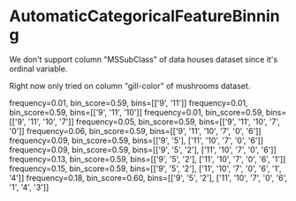 # AutomaticCategoricalFeatureBinning

We don't support column "MSSubClass" of data houses dataset since it's ordinal variable.

Right now only tried on column "gill-color" of mushrooms dataset.

frequency=0.01, bin_score=0.59, bins=[['9', '11']]
frequency=0.01, bin_score=0.59, bins=[['9', '11', '10']]
frequency=0.01, bin_score=0.59, bins=[['9', '11', '10', '7']]
frequency=0.05, bin_score=0.59, bins=[['9', '11', '10', '7', '0']]
frequency=0.06, bin_score=0.59, bins=[['9', '11', '10', '7', '0', '6']]
frequency=0.09, bin_score=0.59, bins=[['9', '5'], ['11', '10', '7', '0', '6']]
frequency=0.09, bin_score=0.59, bins=[['9', '5', '2'], ['11', '10', '7', '0', '6']]
frequency=0.13, bin_score=0.59, bins=[['9', '5', '2'], ['11', '10', '7', '0', '6', '1']]
frequency=0.15, bin_score=0.59, bins=[['9', '5', '2'], ['11', '10', '7', '0', '6', '1', '4']]
frequency=0.18, bin_score=0.60, bins=[['9', '5', '2'], ['11', '10', '7', '0', '6', '1', '4', '3']]